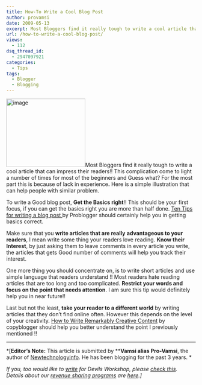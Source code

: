 ```yaml
---
title: How-To Write a Cool Blog Post
author: provamsi
date: 2009-05-13
excerpt: Most Bloggers find it really tough to write a cool article that can impress their readers!! This complication come to light a number of times for most of the beginners and Guess what? For the most part this is because of lack in experience. Here is a simple illustration that can help people with similar problem.
url: /how-to-write-a-cool-blog-post/
views:
  - 112
dsq_thread_id:
  - 2947097921
categories:
  - Tips
tags:
  - Blogger
  - Blogging
---
```

<img class="alignright size-full wp-image-8281" src="http://cdn.devilsworkshop.org/files/2009/05/image.jpg" alt="image" width="210" height="181" />Most Bloggers find it really tough to write a cool article that can impress their readers!! This complication <span>come to light a number of times for most of the beginners and Guess what? </span><span>For the most part this is </span><span>because of lack in experience<strong>.</strong> Here is a </span>simple illustration that can help people with similar problem.

To write a Good blog post, **Get the Basics right**!! This should be your first focus, if you can get the basics right you are more than half done. <a href="http://www.problogger.net/archives/2005/12/30/tens-tips-for-writing-a-blog-post/" onclick="_gaq.push(['_trackEvent', 'outbound-article', 'http://www.problogger.net/archives/2005/12/30/tens-tips-for-writing-a-blog-post/', 'Ten Tips for writing a blog post ']);" target="_blank">Ten Tips for writing a blog post </a> by Problogger should certainly help you in getting basics correct.

Make sure that you **write articles that are really** **advantageous to your readers**, I mean write some thing your readers love reading. **Know their Interest**, by just asking them to leave comments in every article you write, the articles that gets Good number of comments will help you track their interest.

One more thing you should concentrate on, is to write short articles and use simple language that readers understand !! Most readers hate reading articles that are too long and too complicated. **Restrict your words and focus on the point that needs attention**. I am sure this tip would definitely help you in near future!!

Last but not the least, **take your reader to a different world** by writing articles that they don&#8217;t find online often. However this depends on the level of your creativity. <a href="http://www.copyblogger.com/how-to-write-remarkably-creative-content/" onclick="_gaq.push(['_trackEvent', 'outbound-article', 'http://www.copyblogger.com/how-to-write-remarkably-creative-content/', 'How to Write Remarkably Creative Content']);" >How to Write Remarkably Creative Content</a> by copyblogger should help you better understand the point I previously mentioned !!

* * *

*[**Editor&#8217;s Note:** This article is submitted by ****Vamsi alias Pro-Vamsi**, the author of <a href="http://www.newtechnologyinfo.com" onclick="_gaq.push(['_trackEvent', 'outbound-article', 'http://www.newtechnologyinfo.com', 'Newtechnologyinfo']);" >Newtechnologyinfo</a>. He has been blogging for the past 3 years. *</p> 

*If you, too would like to [write][1] for Devils Workshop, please [check this][1]. Details about our [revenue sharing programs][1] are [here][1].]*

 [1]: http://devilsworkshop.org/join-dw/
